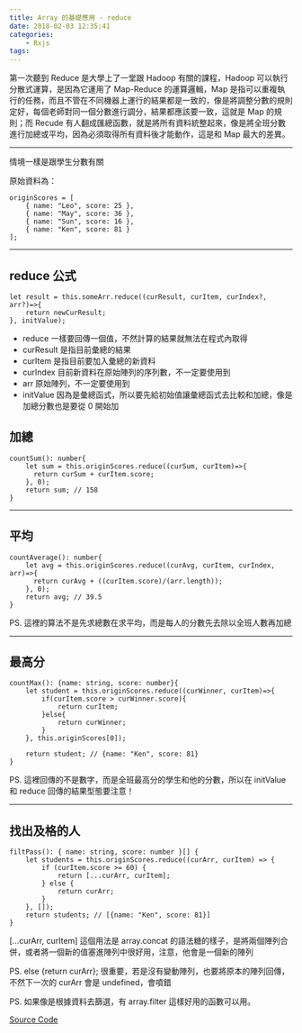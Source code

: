 ```yaml
---
title: Array 的基礎應用 - reduce
date: 2018-02-03 12:35:41
categories:
    - Rxjs
tags:
---
```


第一次聽到 Reduce 是大學上了一堂跟 Hadoop 有關的課程，Hadoop 可以執行分散式運算，是因為它運用了 Map-Reduce 的運算邏輯，Map 是指可以重複執行的任務，而且不管在不同機器上運行的結果都是一致的，像是將調整分數的規則定好，每個老師對同一個分數進行調分，結果都應該要一致，這就是 Map 的規則；而 Recude 有人翻成匯總函數，就是將所有資料統整起來，像是將全班分數進行加總或平均，因為必須取得所有資料後才能動作，這是和 Map 最大的差異。

<!--more-->

---

情境一樣是跟學生分數有關

原始資料為：

```
originScores = [
    { name: "Leo", score: 25 },
    { name: "May", score: 36 },
    { name: "Sun", score: 16 },
    { name: "Ken", score: 81 }
];
```
--- 

## reduce 公式

```
let result = this.someArr.reduce((curResult, curItem, curIndex?, arr?)=>{
    return newCurResult;
}, initValue);
```

* reduce 一樣要回傳一個值，不然計算的結果就無法在程式內取得
* curResult 是指目前彙總的結果
* curItem 是指目前要加入彙總的新資料
* curIndex 目前新資料在原始陣列的序列數，不一定要使用到
* arr 原始陣列，不一定要使用到
* initValue 因為是彙總函式，所以要先給初始值讓彙總函式去比較和加總，像是加總分數也是要從 0 開始加

## 加總

```
countSum(): number{
    let sum = this.originScores.reduce((curSum, curItem)=>{
      return curSum + curItem.score;
    }, 0);
    return sum; // 158
}
```

---

## 平均

```
countAverage(): number{
    let avg = this.originScores.reduce((curAvg, curItem, curIndex, arr)=>{
      return curAvg + ((curItem.score)/(arr.length));
    }, 0);
    return avg; // 39.5
}
```

PS. 這裡的算法不是先求總數在求平均，而是每人的分數先去除以全班人數再加總

---

## 最高分

```
countMax(): {name: string, score: number}{
    let student = this.originScores.reduce((curWinner, curItem)=>{
        if(curItem.score > curWinner.score){
            return curItem;
        }else{
            return curWinner;
        }
    }, this.originScores[0]);

    return student; // {name: "Ken", score: 81}
}
```

PS. 這裡回傳的不是數字，而是全班最高分的學生和他的分數，所以在 initValue 和 reduce 回傳的結果型態要注意！

--- 

## 找出及格的人

```
filtPass(): { name: string, score: number }[] {
    let students = this.originScores.reduce((curArr, curItem) => {
        if (curItem.score >= 60) {
            return [...curArr, curItem];
        } else {
            return curArr;
        }
    }, []);
    return students; // [{name: "Ken", score: 81}]
}
```

[...curArr, curItem] 這個用法是 array.concat 的語法糖的樣子，是將兩個陣列合併，或者將一個新的值塞進陣列中很好用，注意，他會是一個新的陣列

PS. else {return curArr}; 很重要，若是沒有變動陣列，也要將原本的陣列回傳，不然下一次的 curArr 會是 undefined，會噴錯

PS. 如果像是根據資料去篩選，有 array.filter 這樣好用的函數可以用。


[Source Code](https://github.com/contemplator/rxjs-practice/blob/master/src/app/array/reduce/reduce.component.ts)